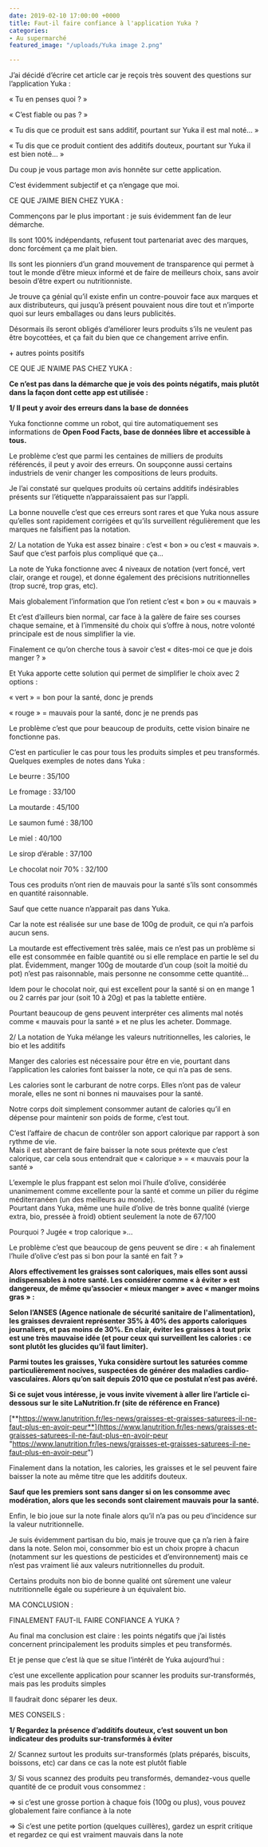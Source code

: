 ```yaml
---
date: 2019-02-10 17:00:00 +0000
title: Faut-il faire confiance à l'application Yuka ?
categories:
- Au supermarché
featured_image: "/uploads/Yuka image 2.png"

---
```

J’ai décidé d’écrire cet article car je reçois très souvent des questions sur l’application Yuka :

« Tu en penses quoi ? »

« C’est fiable ou pas ? »

« Tu dis que ce produit est sans additif, pourtant sur Yuka il est mal noté… »

« Tu dis que ce produit contient des additifs douteux, pourtant sur Yuka il est bien noté… »

Du coup je vous partage mon avis honnête sur cette application.

C’est évidemment subjectif et ça n’engage que moi.

CE QUE J’AIME BIEN CHEZ YUKA :

Commençons par le plus important : je suis évidemment fan de leur démarche.

Ils sont 100% indépendants, refusent tout partenariat avec des marques, donc forcément ça me plait bien.

Ils sont les pionniers d’un grand mouvement de transparence qui permet à tout le monde d’être mieux informé et de faire de meilleurs choix, sans avoir besoin d’être expert ou nutritionniste.

Je trouve ça génial qu’il existe enfin un contre-pouvoir face aux marques et aux distributeurs, qui jusqu’à présent pouvaient nous dire tout et n’importe quoi sur leurs emballages ou dans leurs publicités.

Désormais ils seront obligés d’améliorer leurs produits s’ils ne veulent pas être boycottées, et ça fait du bien que ce changement arrive enfin.

\+ autres points positifs

CE QUE JE N’AIME PAS CHEZ YUKA :

**Ce n’est pas dans la démarche que je vois des points négatifs, mais plutôt dans la façon dont cette app est utilisée :**

**1/ Il peut y avoir des erreurs dans la base de données**

Yuka fonctionne comme un robot, qui tire automatiquement ses informations de **Open Food Facts, base de données libre et accessible à tous.**

Le problème c’est que parmi les centaines de milliers de produits référencés, il peut y avoir des erreurs. On soupçonne aussi certains industriels de venir changer les compositions de leurs produits.

Je l’ai constaté sur quelques produits où certains additifs indésirables présents sur l’étiquette n’apparaissaient pas sur l’appli.

La bonne nouvelle c’est que ces erreurs sont rares et que Yuka nous assure qu’elles sont rapidement corrigées et qu’ils surveillent régulièrement que les marques ne falsifient pas la notation.

2/ La notation de Yuka est assez binaire : c’est « bon » ou c’est « mauvais ». Sauf que c’est parfois plus compliqué que ça…

La note de Yuka fonctionne avec 4 niveaux de notation (vert foncé, vert clair, orange et rouge), et donne également des précisions nutritionnelles (trop sucré, trop gras, etc).

Mais globalement l’information que l’on retient c’est « bon » ou « mauvais »

Et c’est d’ailleurs bien normal, car face à la galère de faire ses courses chaque semaine, et à l’immensité du choix qui s’offre à nous, notre volonté principale est de nous simplifier la vie.

Finalement ce qu’on cherche tous à savoir c’est « dites-moi ce que je dois manger ? »

Et Yuka apporte cette solution qui permet de simplifier le choix avec 2 options :

« vert » = bon pour la santé, donc je prends

« rouge » = mauvais pour la santé, donc je ne prends pas

Le problème c’est que pour beaucoup de produits, cette vision binaire ne fonctionne pas.

C’est en particulier le cas pour tous les produits simples et peu transformés. Quelques exemples de notes dans Yuka :

Le beurre : 35/100

Le fromage : 33/100

La moutarde : 45/100

Le saumon fumé : 38/100

Le miel : 40/100

Le sirop d’érable : 37/100

Le chocolat noir 70% : 32/100

Tous ces produits n’ont rien de mauvais pour la santé s’ils sont consommés en quantité raisonnable.

Sauf que cette nuance n’apparait pas dans Yuka.

Car la note est réalisée sur une base de 100g de produit, ce qui n’a parfois aucun sens.

La moutarde est effectivement très salée, mais ce n’est pas un problème si elle est consommée en faible quantité ou si elle remplace en partie le sel du plat. Évidemment, manger 100g de moutarde d’un coup (soit la moitié du pot) n’est pas raisonnable, mais personne ne consomme cette quantité…

Idem pour le chocolat noir, qui est excellent pour la santé si on en mange 1 ou 2 carrés par jour (soit 10 à 20g) et pas la tablette entière.

Pourtant beaucoup de gens peuvent interpréter ces aliments mal notés comme « mauvais pour la santé » et ne plus les acheter. Dommage.

2/ La notation de Yuka mélange les valeurs nutritionnelles, les calories, le bio et les additifs

Manger des calories est nécessaire pour être en vie, pourtant dans l’application les calories font baisser la note, ce qui n’a pas de sens.

Les calories sont le carburant de notre corps. Elles n’ont pas de valeur morale, elles ne sont ni bonnes ni mauvaises pour la santé.

Notre corps doit simplement consommer autant de calories qu’il en dépense pour maintenir son poids de forme, c’est tout.

C’est l’affaire de chacun de contrôler son apport calorique par rapport à son rythme de vie.  
 Mais il est aberrant de faire baisser la note sous prétexte que c’est calorique, car cela sous entendrait que « calorique » = « mauvais pour la santé »

L’exemple le plus frappant est selon moi l’huile d’olive, considérée unanimement comme excellente pour la santé et comme un pilier du régime méditerranéen (un des meilleurs au monde).  
 Pourtant dans Yuka, même une huile d’olive de très bonne qualité (vierge extra, bio, pressée à froid) obtient seulement la note de 67/100

Pourquoi ? Jugée « trop calorique »…

Le problème c’est que beaucoup de gens peuvent se dire : « ah finalement l’huile d’olive c’est pas si bon pour la santé en fait ? »

**Alors effectivement les graisses sont caloriques, mais elles sont aussi indispensables à notre santé. Les considérer comme « à éviter » est dangereux, de même qu’associer « mieux manger » avec « manger moins gras » :**

**Selon l’ANSES (Agence nationale de sécurité sanitaire de l'alimentation), les graisses devraient représenter 35% à 40% des apports caloriques journaliers, et pas moins de 30%. En clair, éviter les graisses à tout prix est une très mauvaise idée (et pour ceux qui surveillent les calories : ce sont plutôt les glucides qu’il faut limiter).**

**Parmi toutes les graisses, Yuka considère surtout les saturées comme particulièrement nocives, suspectées de générer des maladies cardio-vasculaires. Alors qu’on sait depuis 2010 que ce postulat n’est pas avéré.**

**Si ce sujet vous intéresse, je vous invite vivement à aller lire l’article ci-dessous sur le site LaNutrition.fr (site de référence en France)**

[**https://www.lanutrition.fr/les-news/graisses-et-graisses-saturees-il-ne-faut-plus-en-avoir-peur**](https://www.lanutrition.fr/les-news/graisses-et-graisses-saturees-il-ne-faut-plus-en-avoir-peur "https://www.lanutrition.fr/les-news/graisses-et-graisses-saturees-il-ne-faut-plus-en-avoir-peur")

Finalement dans la notation, les calories, les graisses et le sel peuvent faire baisser la note au même titre que les additifs douteux.

**Sauf que les premiers sont sans danger si on les consomme avec modération, alors que les seconds sont clairement mauvais pour la santé.**

Enfin, le bio joue sur la note finale alors qu’il n’a pas ou peu d’incidence sur la valeur nutritionnelle.

Je suis évidemment partisan du bio, mais je trouve que ça n’a rien à faire dans la note. Selon moi, consommer bio est un choix propre à chacun (notamment sur les questions de pesticides et d’environnement) mais ce n’est pas vraiment lié aux valeurs nutritionnelles du produit.

Certains produits non bio de bonne qualité ont sûrement une valeur nutritionnelle égale ou supérieure à un équivalent bio.

MA CONCLUSION :

FINALEMENT FAUT-IL FAIRE CONFIANCE A YUKA ?

Au final ma conclusion est claire : les points négatifs que j’ai listés concernent principalement les produits simples et peu transformés.

Et je pense que c’est là que se situe l’intérêt de Yuka aujourd’hui :

c’est une excellente application pour scanner les produits sur-transformés, mais pas les produits simples

Il faudrait donc séparer les deux.

MES CONSEILS :

**1/ Regardez la présence d’additifs douteux, c’est souvent un bon indicateur des produits sur-transformés à éviter**

2/ Scannez surtout les produits sur-transformés (plats préparés, biscuits, boissons, etc) car dans ce cas la note est plutôt fiable

3/ Si vous scannez des produits peu transformés, demandez-vous quelle quantité de ce produit vous consommez :

=> si c’est une grosse portion à chaque fois (100g ou plus), vous pouvez globalement faire confiance à la note

=> Si c’est une petite portion (quelques cuillères), gardez un esprit critique et regardez ce qui est vraiment mauvais dans la note